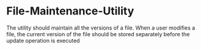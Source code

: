 # File-Maintenance-Utility
The utility should maintain all the versions of a file. When a user modifies a file, the current version of the file should be stored separately before the update operation is executed
